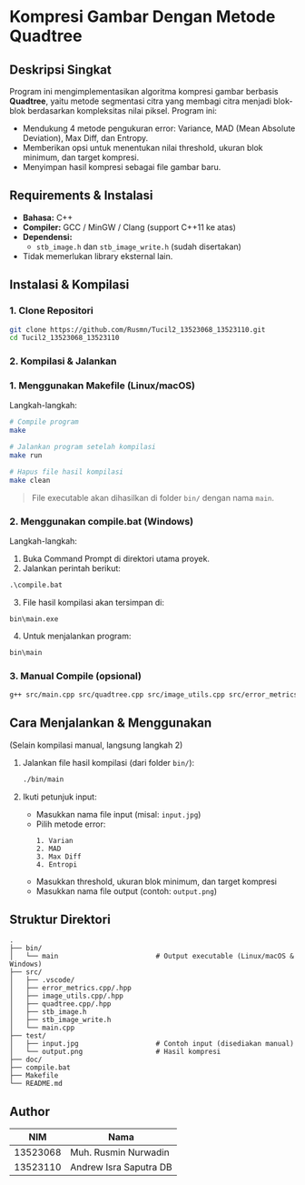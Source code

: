# Kompresi Gambar Dengan Metode Quadtree

## Deskripsi Singkat

Program ini mengimplementasikan algoritma kompresi gambar berbasis **Quadtree**, yaitu metode segmentasi citra yang membagi citra menjadi blok-blok berdasarkan kompleksitas nilai piksel. Program ini:
- Mendukung 4 metode pengukuran error: Variance, MAD (Mean Absolute Deviation), Max Diff, dan Entropy.
- Memberikan opsi untuk menentukan nilai threshold, ukuran blok minimum, dan target kompresi.
- Menyimpan hasil kompresi sebagai file gambar baru.

## Requirements & Instalasi

- **Bahasa:** C++
- **Compiler:** GCC / MinGW / Clang (support C++11 ke atas)
- **Dependensi:** 
  - `stb_image.h` dan `stb_image_write.h` (sudah disertakan)
- Tidak memerlukan library eksternal lain.

## Instalasi & Kompilasi

### 1. Clone Repositori
```bash
git clone https://github.com/Rusmn/Tucil2_13523068_13523110.git
cd Tucil2_13523068_13523110
```

### 2. Kompilasi & Jalankan

### 1. Menggunakan Makefile (Linux/macOS)

Langkah-langkah:
```bash
# Compile program
make

# Jalankan program setelah kompilasi
make run

# Hapus file hasil kompilasi
make clean
```

> File executable akan dihasilkan di folder `bin/` dengan nama `main`.

### 2. Menggunakan compile.bat (Windows)

Langkah-langkah:
1. Buka Command Prompt di direktori utama proyek.
2. Jalankan perintah berikut:
```cmd
.\compile.bat
```

3. File hasil kompilasi akan tersimpan di:
```
bin\main.exe
```

4. Untuk menjalankan program:
```cmd
bin\main
```

### 3. Manual Compile (opsional)

```bash
g++ src/main.cpp src/quadtree.cpp src/image_utils.cpp src/error_metrics.cpp -o bin/main
```

## Cara Menjalankan & Menggunakan
(Selain kompilasi manual, langsung langkah 2)

1. Jalankan file hasil kompilasi (dari folder `bin/`):
    ```bash
    ./bin/main
    ```

2. Ikuti petunjuk input:
    - Masukkan nama file input (misal: `input.jpg`)
    - Pilih metode error:
      ```
      1. Varian
      2. MAD
      3. Max Diff
      4. Entropi
      ```
    - Masukkan threshold, ukuran blok minimum, dan target kompresi
    - Masukkan nama file output (contoh: `output.png`)

## Struktur Direktori

```
.
├── bin/
│   └── main                        # Output executable (Linux/macOS & Windows)
├── src/
│   ├── .vscode/
│   ├── error_metrics.cpp/.hpp
│   ├── image_utils.cpp/.hpp
│   ├── quadtree.cpp/.hpp
│   ├── stb_image.h
│   ├── stb_image_write.h
│   └── main.cpp
├── test/
│   ├── input.jpg                   # Contoh input (disediakan manual)
│   └── output.png                  # Hasil kompresi
├── doc/                           
├── compile.bat
├── Makefile
└── README.md
```

## Author

| NIM       | Nama                        |
|-----------|-----------------------------|
| 13523068  | Muh. Rusmin Nurwadin        |
| 13523110  | Andrew Isra Saputra DB      |
